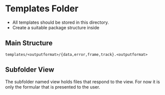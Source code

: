 Templates Folder
===

- All templates should be stored in this directory.
- Create a suitable package structure inside

Main Structure
---

    templates/<outputformat>/{data,error,frame,track}.<outputformat>

Subfolder View
---

The subfolder named view holds files that respond to the view. For now it is only the formular that is presented to the user.
